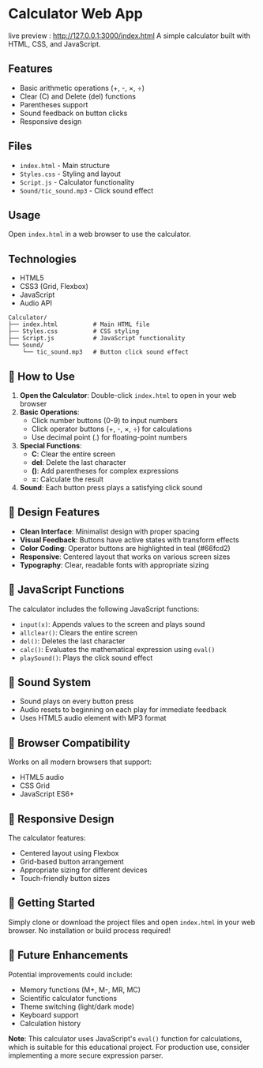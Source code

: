 # Calculator Web App
live preview : http://127.0.0.1:3000/index.html
A simple calculator built with HTML, CSS, and JavaScript.

## Features
- Basic arithmetic operations (+, -, ×, ÷)
- Clear (C) and Delete (del) functions
- Parentheses support
- Sound feedback on button clicks
- Responsive design

## Files
- `index.html` - Main structure
- `Styles.css` - Styling and layout
- `Script.js` - Calculator functionality
- `Sound/tic_sound.mp3` - Click sound effect

## Usage
Open `index.html` in a web browser to use the calculator.

## Technologies
- HTML5
- CSS3 (Grid, Flexbox)
- JavaScript
- Audio API
```
Calculator/
├── index.html          # Main HTML file
├── Styles.css          # CSS styling
├── Script.js           # JavaScript functionality
└── Sound/
    └── tic_sound.mp3   # Button click sound effect
```

## 🎯 How to Use

1. **Open the Calculator**: Double-click `index.html` to open in your web browser
2. **Basic Operations**:
   - Click number buttons (0-9) to input numbers
   - Click operator buttons (+, -, ×, ÷) for calculations
   - Use decimal point (.) for floating-point numbers
3. **Special Functions**:
   - **C**: Clear the entire screen
   - **del**: Delete the last character
   - **()**: Add parentheses for complex expressions
   - **=**: Calculate the result
4. **Sound**: Each button press plays a satisfying click sound

## 🎨 Design Features

- **Clean Interface**: Minimalist design with proper spacing
- **Visual Feedback**: Buttons have active states with transform effects
- **Color Coding**: Operator buttons are highlighted in teal (#66fcd2)
- **Responsive**: Centered layout that works on various screen sizes
- **Typography**: Clear, readable fonts with appropriate sizing

## 🔧 JavaScript Functions

The calculator includes the following JavaScript functions:

- `input(x)`: Appends values to the screen and plays sound
- `allclear()`: Clears the entire screen
- `del()`: Deletes the last character
- `calc()`: Evaluates the mathematical expression using `eval()`
- `playSound()`: Plays the click sound effect

## 🎵 Sound System

- Sound plays on every button press
- Audio resets to beginning on each play for immediate feedback
- Uses HTML5 audio element with MP3 format

## 🌟 Browser Compatibility

Works on all modern browsers that support:
- HTML5 audio
- CSS Grid
- JavaScript ES6+

## 📱 Responsive Design

The calculator features:
- Centered layout using Flexbox
- Grid-based button arrangement
- Appropriate sizing for different devices
- Touch-friendly button sizes

## 🚀 Getting Started

Simply clone or download the project files and open `index.html` in your web browser. No installation or build process required!

## 🎯 Future Enhancements

Potential improvements could include:
- Memory functions (M+, M-, MR, MC)
- Scientific calculator functions
- Theme switching (light/dark mode)
- Keyboard support
- Calculation history


**Note**: This calculator uses JavaScript's `eval()` function for calculations, which is suitable for this educational project. For production use, consider implementing a more secure expression parser.
